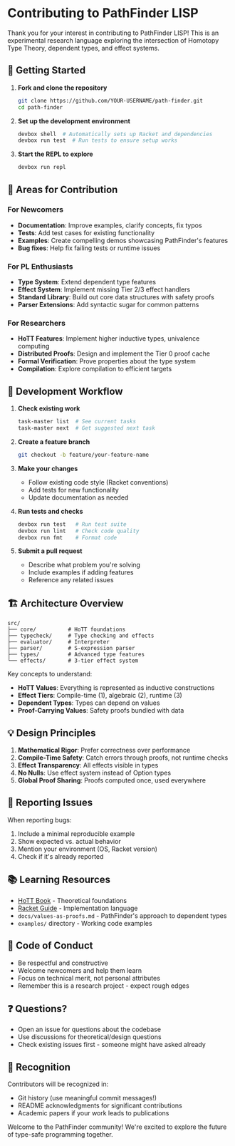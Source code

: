 # Contributing to PathFinder LISP

Thank you for your interest in contributing to PathFinder LISP! This is an experimental research language exploring the intersection of Homotopy Type Theory, dependent types, and effect systems.

## 🎯 Getting Started

1. **Fork and clone the repository**
   ```bash
   git clone https://github.com/YOUR-USERNAME/path-finder.git
   cd path-finder
   ```

2. **Set up the development environment**
   ```bash
   devbox shell  # Automatically sets up Racket and dependencies
   devbox run test  # Run tests to ensure setup works
   ```

3. **Start the REPL to explore**
   ```bash
   devbox run repl
   ```

## 🔬 Areas for Contribution

### For Newcomers
- **Documentation**: Improve examples, clarify concepts, fix typos
- **Tests**: Add test cases for existing functionality
- **Examples**: Create compelling demos showcasing PathFinder's features
- **Bug fixes**: Help fix failing tests or runtime issues

### For PL Enthusiasts  
- **Type System**: Extend dependent type features
- **Effect System**: Implement missing Tier 2/3 effect handlers
- **Standard Library**: Build out core data structures with safety proofs
- **Parser Extensions**: Add syntactic sugar for common patterns

### For Researchers
- **HoTT Features**: Implement higher inductive types, univalence computing
- **Distributed Proofs**: Design and implement the Tier 0 proof cache
- **Formal Verification**: Prove properties about the type system
- **Compilation**: Explore compilation to efficient targets

## 📝 Development Workflow

1. **Check existing work**
   ```bash
   task-master list  # See current tasks
   task-master next  # Get suggested next task
   ```

2. **Create a feature branch**
   ```bash
   git checkout -b feature/your-feature-name
   ```

3. **Make your changes**
   - Follow existing code style (Racket conventions)
   - Add tests for new functionality
   - Update documentation as needed

4. **Run tests and checks**
   ```bash
   devbox run test   # Run test suite
   devbox run lint   # Check code quality
   devbox run fmt    # Format code
   ```

5. **Submit a pull request**
   - Describe what problem you're solving
   - Include examples if adding features
   - Reference any related issues

## 🏗️ Architecture Overview

```
src/
├── core/          # HoTT foundations
├── typecheck/     # Type checking and effects
├── evaluator/     # Interpreter
├── parser/        # S-expression parser
├── types/         # Advanced type features
└── effects/       # 3-tier effect system
```

Key concepts to understand:
- **HoTT Values**: Everything is represented as inductive constructions
- **Effect Tiers**: Compile-time (1), algebraic (2), runtime (3)
- **Dependent Types**: Types can depend on values
- **Proof-Carrying Values**: Safety proofs bundled with data

## 💡 Design Principles

1. **Mathematical Rigor**: Prefer correctness over performance
2. **Compile-Time Safety**: Catch errors through proofs, not runtime checks
3. **Effect Transparency**: All effects visible in types
4. **No Nulls**: Use effect system instead of Option types
5. **Global Proof Sharing**: Proofs computed once, used everywhere

## 🐛 Reporting Issues

When reporting bugs:
1. Include a minimal reproducible example
2. Show expected vs. actual behavior
3. Mention your environment (OS, Racket version)
4. Check if it's already reported

## 📚 Learning Resources

- [HoTT Book](https://homotopytypetheory.org/book/) - Theoretical foundations
- [Racket Guide](https://docs.racket-lang.org/guide/) - Implementation language
- `docs/values-as-proofs.md` - PathFinder's approach to dependent types
- `examples/` directory - Working code examples

## 🤝 Code of Conduct

- Be respectful and constructive
- Welcome newcomers and help them learn
- Focus on technical merit, not personal attributes
- Remember this is a research project - expect rough edges

## ❓ Questions?

- Open an issue for questions about the codebase
- Use discussions for theoretical/design questions
- Check existing issues first - someone might have asked already

## 🎉 Recognition

Contributors will be recognized in:
- Git history (use meaningful commit messages!)
- README acknowledgments for significant contributions
- Academic papers if your work leads to publications

Welcome to the PathFinder community! We're excited to explore the future of type-safe programming together.